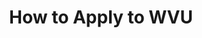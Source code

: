 ---
_schema: guide_page
title: How to Apply to WVU
type: guide
uuid:
description:
topper:
  topper_type: hero
  name: hero-topper
  label: ""
  background_image: ""
  alt_text: ""
  heading:
    - text: Heading
      highlight: ""
  subheading: Subheading.
  body_text: ""
  styles:
    vibe: down-to-business
    color_palette: wvu-blue
    enable_blend: false
    enable_pattern: false
    tint_opacity: 0.5
    margin:
content_blocks:
  - _bookshop_name: design-system/section/link-lists
    heading: Heading
    lists:
      - topic: First-Time Freshmen
        description: >-
          You are a current high school senior, have a TASC/GED or haven't attended college since graduating.
        items:
          - text: Apply as a First-Time Freshmen
            site_page: aslfdjuntowsjdsfh
          - text: Admission Requirements
            url:
          - text: Check Your Status
            url:
          - text: Change Your Major
      - topic: Transfer Students
        description: You have attended college since graduating from high school.
        items:
          - text: Apply as a Transfer Student
            url:
    config:
      is_main: true
    layout:
      section:
        margin: pull-up
  - _bookshop_name: design-system/section/sitewide-section
    sitewide_section: information-for
---